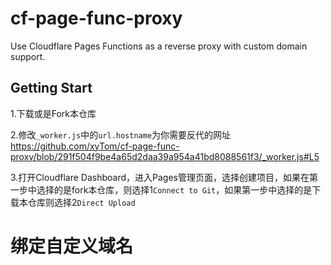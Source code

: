 # cf-page-func-proxy
Use Cloudflare Pages Functions as a reverse proxy with custom domain support.

## Getting Start
1.下载或是Fork本仓库

2.修改`_worker.js`中的`url.hostname`为你需要反代的网址
https://github.com/xyTom/cf-page-func-proxy/blob/291f504f9be4a65d2daa39a954a41bd8088561f3/_worker.js#L5

3.打开Cloudflare Dashboard，进入Pages管理页面，选择创建项目，如果在第一步中选择的是fork本仓库，则选择1`Connect to Git`，如果第一步中选择的是下载本仓库则选择2`Direct Upload`



# 绑定自定义域名